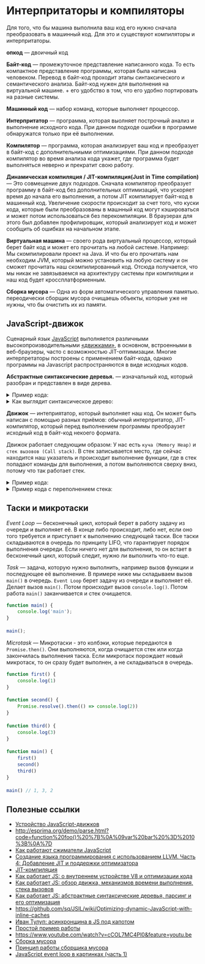 # Интерпритаторы и компиляторы

Для того, что бы машина выполнила ваш код его нужно сначала преобразовать в машинный код. Для это и существуют компиляторы и интерпритаторы.

**опкод** — двоичный код

**Байт-код** — промежуточное представление написанного кода. То есть компактное представление программы, которая была написана человеком. Перевод в байт-код проходит этапы синтаксического и семантического анализа.
Байт-код нужен для выполнения на виртуальной машине. + его удобство в том, что его удобно портировать на разные системы.

**Машинный код** — набор команд, которые выполняет процессор.

**Интерпритатор** — программа, которая выолняет построчный анализ и выполнение исходного кода. При данном подходе ошибки в программе обнаружатся только при её выполнении.

**Компилятор** — программа, которая анализирует ваш код и преобразует в байт-код с дополнительниыми оптимизациями. При данном подходе компилятор во время анализа кода укажет, где программа будет выполняться неверно и прекратит свою работу.

**Динамическая компиляция / JIT-компиляция(Just in Time compilation)** — Это совмещение двух подходов. Сначала компилятор преобразует программу в байт-код без дополнительных оптимизаций, что ускоряет время до начала его выполнения, а потом JIT компилирует байт-код в машинный код. Увеличение скорости происходит за счет того, что куски кода, которые были преобразованы в машнный код могут кэшироваться и может потом использоваться без перекомпиляции. В браузерах для этого был добавлен профилировщик, который анализирует код и может сообщить об ошибках на начальном этапе.

**Виртуальная машина** — своего рода виртуальный процессор, который берет байт код и может его прочитать на любой системе. Например: Мы скомпилировали проект на Java. И что бы его прочитать нам необходим JVM, который можно установить на любую систему и он сможет прочитать наш скомпилированный код. Отсюда получается, что мы никак не завязываемся на архитектуру системы при компиляции и наш код будет кроссплатформенным.

**Сборка мусора** — Одна из форм автоматического управления памятью. переодически сборщик мусора очищаешь объекты, которые уже не нужны, что бы очистить их из памяти.

## JavaScript-движок

Сценарный язык [JavaScript](https://ru.wikipedia.org/wiki/JavaScript) выполняется различными высокопроизводительными [«движками»](https://ru.wikipedia.org/wiki/Движок_JavaScript), в основном, встроенными в веб-браузеры, часто с возможностью JIT-оптимизации. Многие интерпретаторы построены с применением байт-кода, однако программы на Javascript распространяются в виде исходных кодов.

**Абстрактные синтаксические деревья.** — изначальный код, который разобран и представлен в виде дерева.

<details>
<summary>Пример кода:</summary>

```js
function foo() {
	var bar = 10;
}
```
</details>

<details>
<summary>Как выглядит синтаксическое дерево:</summary>

```json
{
    "type": "Program",
    "body": [
        {
            "type": "FunctionDeclaration",
            "id": {
                "type": "Identifier",
                "name": "foo"
            },
            "params": [],
            "body": {
                "type": "BlockStatement",
                "body": [
                    {
                        "type": "VariableDeclaration",
                        "declarations": [
                            {
                                "type": "VariableDeclarator",
                                "id": {
                                    "type": "Identifier",
                                    "name": "bar"
                                },
                                "init": {
                                    "type": "Literal",
                                    "value": 10,
                                    "raw": "10"
                                }
                            }
                        ],
                        "kind": "var"
                    }
                ]
            },
            "generator": false,
            "expression": false,
            "async": false
        }
    ],
    "sourceType": "script"
}
```
</details>


**Движок** — интеприятатор, который выполняет наш код. Он может быть написан с помощью разных приёмов: обычный интерпритатор, JIT-компилятор, который перед выполнением программы преобраузет исходный код в байт-код некоего формата.

Движок работает следующим образом: У нас есть `куча (Memory Heap)` и `стек вызовов (Call stack)`. В стек записывается место, где сейчас находится наш указатель и происходит выполнение функции, где в стек попадают команды для выполнения, а потом выполняются сверху вниз, потому что так работает стек.

<details>
<summary>Пример кода:</summary>

```js
function multiply(x, y) {
    return x * y;
}
function printSquare(x) {
    var s = multiply(x, x);
    console.log(s);
}
printSquare(5);
```

#### Схема стека, для код выше:
![Пример кода](stack-example.png)
</details>

<details>
<summary>Пример кода с переполнением стека:</summary>

### Пример переполнения стека:
```js
function foo() {
    foo()
}

foo()
```

#### Схема переполнения стека:
![Пример кода](stack-example.png)
</details>

## Таски и микротаски

*Event Loop* — бесконечный цикл, который берет в работу задачу из очереди и выполняет её. В конце либо происходит, либо нет, если оно того требуется и приступает к выполнению следующей таски. Все таски складываются в очередь по принципу LIFO, что гарантирует порядок выполнения очереди. Если ничего нет для выполнения, то он встает в бесконечный цикл, который следит, нужно ли выполнить что-то еще.

*Task* — задача, которую нужно выполнить, например вызов функции и последующее её выполнение.
В примере ниже мы складываем вызов `main()` в очередь. `Event Loop` берет задачу из очереди и выполняет её. Делает вызов `main()`. Потом  происходит вызов `console.log()`. Потом работа `main()` заканчивается и стек очищается.
```js
function main() {
    console.log('main');
}

main();
```

*Microtask* — Микротаски - это колбэки, которые передаются в `Promise.then()`. Они выполняются, когда очищается стек или когда закончилась выполнения таска. Если микротаск порождает новый микротаск, то он сразу будет выполнен, а не складываться в очередь.
```js
function first() {
    console.log(1)
}

function second() {
    Promise.resolve().then(() => console.log(2))
}

function third() {
    console.log(3)
}

function main() {
    first()
    second()
    third()
}

main() // 1, 3, 2
```

## Полезные ссылки
* [Устройство JavaScript-движков](http://jsflow.org/docs/js-engines/)
* http://esprima.org/demo/parse.html?code=function%20foo()%20%7B%0A%09var%20bar%20%3D%2010%3B%0A%7D
* [Как работают сжиматели JavaScript](https://learn.javascript.ru/minification)
* [Создание языка программирования с использованием LLVM. Часть 4: Добавление JIT и поддержки оптимизатора](https://habr.com/en/post/120516/)
* [JIT-компиляция](https://ru.wikipedia.org/wiki/JIT-компиляция)
* [Как работает JS: о внутреннем устройстве V8 и оптимизации кода](https://habr.com/ru/company/ruvds/blog/337460/)
* [Как работает JS: обзор движка, механизмов времени выполнения, стека вызовов](https://habr.com/en/company/ruvds/blog/337042/)
* [Как работает JS: абстрактные синтаксические деревья, парсинг и его оптимизация](https://habr.com/en/company/ruvds/blog/415269/)
* https://github.com/sq/JSIL/wiki/Optimizing-dynamic-JavaScript-with-inline-caches
* [Иван Тулуп: асинхронщина в JS под капотом](https://habr.com/ru/company/oleg-bunin/blog/417461/)
* [Простой пример работы](http://latentflip.com/loupe/?code=JC5vbignYnV0dG9uJywgJ2NsaWNrJywgZnVuY3Rpb24gb25DbGljaygpIHsKICAgIGNvbnNvbGUubG9nKCdjbGljaycpOyAgICAKfSk7CgpzZXRUaW1lb3V0KGZ1bmN0aW9uIHRpbWVvdXQoKSB7CiAgICBjb25zb2xlLmxvZygidGltZW91dCIpOwp9LCA1MDAwKTsKCmNvbnNvbGUubG9nKCJIZWxsbyB3b3JsZCIpOw%3D%3D!!!PGJ1dHRvbj5DbGljayBtZSE8L2J1dHRvbj4%3D)
* https://www.youtube.com/watch?v=cCOL7MC4Pl0&feature=youtu.be
* [Сборка мусора](https://ru.wikipedia.org/wiki/Сборка_мусора)
* [Принцип работы сборщика мусора](https://learn.javascript.ru/memory-management)
* [JavaScript event loop в картинках (часть 1)](https://medium.com/@pavelbely/javascript-event-loop-в-картинках-часть-1-a19e4d99f242)